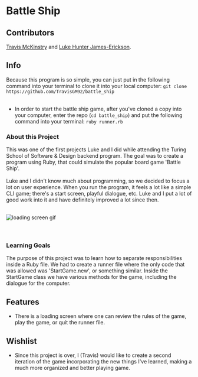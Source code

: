 # Battle Ship

## Contributors

[Travis McKinstry](https://github.com/TravisGM92) and [Luke Hunter James-Erickson](https://github.com/LHJE).

## Info

Because this program is so simple, you can just put in the following command into your terminal to clone it into your local computer: `git clone https://github.com/TravisGM92/battle_ship`
<br><br>
- In order to start the battle ship game, after you've cloned a copy into your computer, enter the repo (`cd battle_ship`) and put the following command into your terminal: `ruby runner.rb`

### About this Project 

This was one of the first projects Luke and I did while attending the Turing School of Software & Design backend program. The goal was to create a program using Ruby, that could simulate the popular board game 'Battle Ship'.
<br><br>
Luke and I didn't know much about programming, so we decided to focus a lot on user experience. When you run the program, it feels a lot like a simple CLI game; there's a start screen, playful dialogue, etc. Luke and I put a lot of good work into it and have definitely improved a lot since then. 
<br>
<br>

![loading screen gif](https://media.giphy.com/media/hAxJIfNZWXAiYHJfgh/source.gif)
<br>
<br><br>

### Learning Goals 

The purpose of this project was to learn how to separate responsibilities inside a Ruby file. We had to create a runner file where the only code that was allowed was 'StartGame.new', or something similar. Inside the StartGame class we have various methods for the game, including the dialogue for the computer. 

## Features
  - There is a loading screen where one can review the rules of the game, play the game, or quit the runner file.
  
  ## Wishlist
  - Since this project is over, I (Travis) would like to create a second iteration of the game incorporating the new things I've learned, making a much more organized and better playing game.
  
